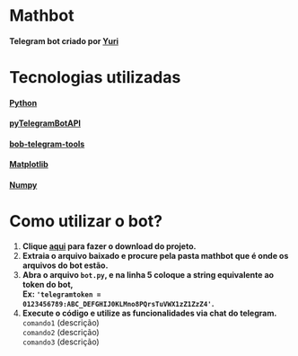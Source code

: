 # Mathbot

#### Telegram bot criado por [Yuri](https://github.com/yurifalves)

# Tecnologias utilizadas

#### [Python](https://www.python.org/)

#### [pyTelegramBotAPI](https://github.com/eternnoir/pyTelegramBotAPI)

#### [bob-telegram-tools](https://robertanto.github.io/bob_telegram_tools/)

#### [Matplotlib](https://matplotlib.org/)

#### [Numpy](https://numpy.org/)

# Como utilizar o bot?

1. **Clique [aqui](https://github.com/yurifalves/telegrambots/archive/refs/heads/main.zip) para fazer o download do projeto.**
2. **Extraia o arquivo baixado e procure pela pasta mathbot que é onde os arquivos do bot estão.**
3. **Abra o arquivo `bot.py`, e na linha 5 coloque a string equivalente ao token do bot,<br>Ex: `'telegramtoken = 0123456789:ABC_DEFGHIJ0KLMno8PQrsTuVWX1zZ1ZzZ4'`.**
4. **Execute o código e utilize as funcionalidades via chat do telegram.**<br>
`comando1` (descrição)<br>
`comando2` (descrição)<br>
`comando3` (descrição)<br>
